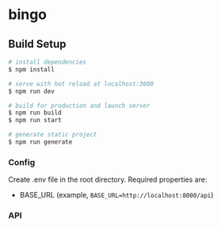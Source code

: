 # bingo

## Build Setup

```bash
# install dependencies
$ npm install

# serve with hot reload at localhost:3000
$ npm run dev

# build for production and launch server
$ npm run build
$ npm run start

# generate static project
$ npm run generate
```


### Config

Create .env file in the root directory. 
Required properties are:
- BASE_URL (example, `BASE_URL=http://localhost:8000/api`)

### API



